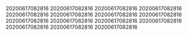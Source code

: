 20200617082816
20200617082816
20200617082816
20200617082816
20200617082816
20200617082816
20200617082816
20200617082816
20200617082816
20200617082816
20200617082816
20200617082816
20200617082816
20200617082816
20200617082816
